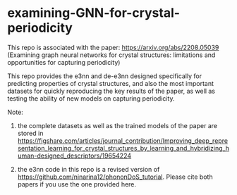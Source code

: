 # examining-GNN-for-crystal-periodicity

This repo is associated with the paper: https://arxiv.org/abs/2208.05039 (Examining graph neural networks for crystal structures: limitations and opportunities for capturing periodicity)

This repo provides the e3nn and de-e3nn designed specifically for predicting properties of crystal structures, and also the most important datasets for quickly reproducing the key results of the paper, as well as testing the ability of new models on capturing periodicity.

Note: 

1) the complete datasets as well as the trained models of the paper are stored in https://figshare.com/articles/journal_contribution/Improving_deep_representation_learning_for_crystal_structures_by_learning_and_hybridizing_human-designed_descriptors/19654224

2) the e3nn code in this repo is a revised version of https://github.com/ninarina12/phononDoS_tutorial. Please cite both papers if you use the one provided here.
